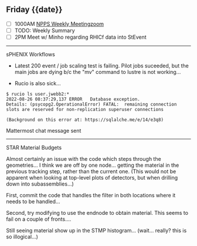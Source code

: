 ## Friday {{date}}

- [ ] 1000AM [NPPS Weekly Meeting](https://docs.google.com/document/d/1YfTyXPeXNQU4XUB28bvHJolgyBIJ2bfrd0u9Gd3WD70/edit)[zoom](https://bnl.zoomgov.com/j/16157150845?pwd=NXNqTi9ZWEFBKzYwRXQ5U3NXU1dBZz09)
- [ ] TODO: Weekly Summary
- [ ] 2PM Meet w/ Minho regarding RHICf data into StEvent

--------------------------

sPHENIX Workflows

- Latest 200 event / job scaling test is failing.  Pilot jobs suceeded, but the main jobs are dying b/c the "mv" command to lustre is not working...

- Rucio is also sick...

```
$ rucio ls user.jwebb2:*
2022-08-26 08:37:29,137	ERROR	Database exception.
Details: (psycopg2.OperationalError) FATAL:  remaining connection slots are reserved for non-replication superuser connections

(Background on this error at: https://sqlalche.me/e/14/e3q8)
```

Mattermost chat message sent


------------------

STAR Material Budgets

Almost certainly an issue with the code which steps through the geometries... I think we are off by one node... getting the material in the previous tracking step, rather than the current one.  (This would not be apparent when looking at top-level plots of detectors, but when drilling down into subassemblies...)

First, commit the code that handles the filter in both locations where it needs to be handled... 

Second, try modifying to use the endnode to obtain material.  This seems to fail on a couple of fronts.... 

Still seeing material show up in the STMP histogram... (wait... really?  this is so illogical...)

